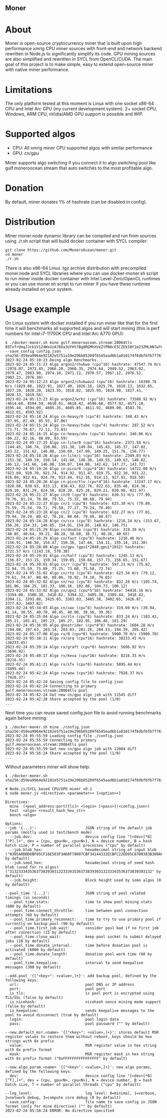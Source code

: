 ## Moner

# About

Moner is open-source cryptocurrency miner that is built upon high performance xmrig CPU miner
sources with front-end and network backend rewritten in Node.js to significantly simplify its code.
GPU mining sources are also simplified and rewritten in SYCL from OpenCL/CUDA.
The main goal of this project is to make simple, easy to extend open-source miner with native
miner performance.

# Limitations

The only platform tested at this moment is Linux with one socket x86-64 CPU and Intel Arc GPU
(my current development system). 2+ socket CPU, Windows, ARM CPU, nVidia/AMD GPU support
is possible and WIP.

# Supported algos

* CPU: All xmrig miner CPU supported algos with similar performance
* GPU: cn/gpu

Miner supports algo switching if you connect it to algo switching pool like
gulf.moneroocean.stream that auto switches to the most profitable algo.

# Donation

By default, miner donates 1% of hashrate (can be disabled in config).

# Distribution

Miner moner.node dynamic library can be compiled and run from sources using ./r.sh script that
will build docker container with SYCL compiler:

```
git clone https://github.com/MoneroOcean/moner.git
cd moner
./r.sh
```

There is also x86-64 Linux .tgz archive distribution with precompiled moner.node and SYCL
libraries where you can use docker-moner.sh script to run miner inside docker container with
Intel Level-Zero/OpenCL runtimes or you can use moner.sh script to run miner if you have
these runtimes already installed on your system.

# Usage example

On Linux system with docker installed if you run miner like that for the first time it will
benchmarks all supported algos and will start mining (this is perf numbers for Intel i7-11700K CPU
and Intel Arc A770 GPU):

```
$ ./docker-moner.sh mine gulf.moneroocean.stream:20064tls 89TxfrUmqJJcb1V124WsUzA78Xa3UYHt7Bg8RGMhXVeZYPN8cE5CZEk58Y1m23ZMLHN7wYeJ9da5n5MXharEjrm41hSnWHL --save_config config.json
sha256:d59ea9964e92182e5751a19e296b05209f6545ead6b1a010174f0dbf6fb7f761
2023-02-24 05:10:23 Doing algo benchmarks...
2023-02-24 05:11:23 Algo argon2/chukwa (cpu^16) hashrate: 47547.74 H/s (2978.07, 2973.45, 2966.28, 2960.35, 2974.64, 2949.52, 2963.02, 2979.47, 2983.90, 2974.18, 2971.12, 2970.57, 2967.12, 2976.52, 2983.23, 2976.30)
2023-02-24 05:12:23 Algo argon2/chukwav2 (cpu^16) hashrate: 16398.76 H/s (1029.88, 1022.91, 1027.40, 1026.18, 1025.70, 1018.13, 1032.65, 1027.20, 1020.20, 1023.55, 1018.82, 1025.95, 1024.90, 1027.41, 1028.33, 1019.56)
2023-02-24 05:13:23 Algo argon2/wrkz (cpu^16) hashrate: 73588.92 H/s (4614.68, 4594.59, 4610.01, 4618.42, 4590.68, 4577.92, 4571.18, 4595.44, 4594.09, 4605.35, 4605.85, 4611.92, 4609.09, 4583.76, 4612.01, 4593.92)
2023-02-24 05:14:24 Algo cn-heavy/0 (cpu^4) hashrate: 348.43 H/s (87.95, 87.49, 85.93, 87.06)
2023-02-24 05:15:24 Algo cn-heavy/tube (cpu^4) hashrate: 287.52 H/s (71.71, 70.67, 72.11, 73.03)
2023-02-24 05:16:25 Algo cn-heavy/xhv (cpu^4) hashrate: 340.06 H/s (86.22, 82.16, 88.09, 83.59)
2023-02-24 05:17:25 Algo cn-lite/0 (cpu^16) hashrate: 2371.58 H/s (144.45, 146.74, 150.86, 151.38, 149.04, 145.43, 145.37, 147.02, 143.22, 151.62, 146.88, 150.69, 147.09, 149.25, 151.76, 150.77)
2023-02-24 05:18:26 Algo cn-lite/1 (cpu^16) hashrate: 2349.03 H/s (151.38, 149.19, 150.14, 141.60, 146.30, 149.55, 149.63, 148.82, 146.12, 141.66, 146.08, 150.07, 144.88, 142.62, 147.27, 143.72)
2023-02-24 05:19:26 Algo cn-pico/0 (cpu*4^16) hashrate: 14722.00 H/s (921.69, 928.70, 921.74, 914.92, 911.47, 919.75, 922.10, 931.22, 916.84, 922.61, 924.79, 913.44, 912.16, 914.13, 927.92, 918.50)
2023-02-24 05:20:26 Algo cn-pico/tlo (cpu*4^16) hashrate: 13247.17 H/s (828.88, 830.93, 833.13, 838.43, 822.76, 822.63, 835.46, 824.36, 829.10, 831.29, 824.58, 828.20, 825.28, 829.21, 820.98, 821.97)
2023-02-24 05:21:27 Algo cn/0 (cpu^8) hashrate: 630.51 H/s (77.99, 79.76, 81.24, 76.08, 79.51, 75.32, 80.68, 79.94)
2023-02-24 05:22:27 Algo cn/1 (cpu^8) hashrate: 625.30 H/s (79.89, 75.59, 75.54, 79.71, 79.58, 77.27, 79.24, 78.49)
2023-02-24 05:23:28 Algo cn/2 (cpu^8) hashrate: 632.27 H/s (77.01, 79.94, 78.29, 80.42, 76.10, 80.64, 79.40, 80.47)
2023-02-24 05:24:28 Algo cn/ccx (cpu^8) hashrate: 1216.24 H/s (153.67, 156.26, 154.33, 146.85, 154.91, 154.85, 148.62, 146.75)
2023-02-24 05:25:29 Algo cn/double (cpu^8) hashrate: 319.38 H/s (40.85, 40.64, 39.21, 40.28, 38.68, 38.71, 40.36, 40.65)
2023-02-24 05:26:29 Algo cn/fast (cpu^8) hashrate: 1216.46 H/s (156.91, 146.30, 154.47, 150.36, 147.66, 154.31, 155.14, 151.30)
2023-02-24 05:28:00 Algo cn/gpu (gpu1*2040,gpu1*1032) hashrate: 1721.57 H/s (1143.19, 578.38)
2023-02-24 05:29:01 Algo cn/half (cpu^8) hashrate: 1245.13 H/s (156.87, 153.15, 159.34, 159.05, 150.68, 157.73, 156.65, 151.67)
2023-02-24 05:30:01 Algo cn/r (cpu^8) hashrate: 597.21 H/s (75.62, 72.94, 75.59, 75.89, 75.25, 73.68, 75.50, 72.74)
2023-02-24 05:31:02 Algo cn/rto (cpu^8) hashrate: 623.34 H/s (79.12, 79.61, 74.47, 80.40, 80.06, 78.92, 74.10, 76.65)
2023-02-24 05:32:02 Algo cn/rwz (cpu^8) hashrate: 832.28 H/s (105.74, 101.06, 104.25, 101.33, 106.16, 102.88, 104.73, 106.12)
2023-02-24 05:33:02 Algo cn/upx2 (cpu*5^16) hashrate: 54416.16 H/s (3394.00, 3380.38, 3416.82, 3394.32, 3405.38, 3389.44, 3418.43, 3394.11, 3393.88, 3425.03, 3383.83, 3405.38, 3402.65, 3426.87, 3377.83, 3407.82)
2023-02-24 05:34:03 Algo cn/xao (cpu^8) hashrate: 319.69 H/s (39.94, 41.14, 38.55, 40.70, 40.45, 40.98, 38.56, 39.36)
2023-02-24 05:35:04 Algo cn/zls (cpu^8) hashrate: 833.24 H/s (103.42, 105.21, 103.41, 105.23, 105.27, 102.95, 106.46, 101.29)
2023-02-24 05:36:05 Algo ghostrider (cpu*8^8) hashrate: 1604.28 H/s (194.08, 197.63, 203.14, 203.83, 201.26, 204.53, 194.39, 205.42)
2023-02-24 05:37:08 Algo rx/0 (cpu*8) hashrate: 5900.70 H/s (5900.70)
2023-02-24 05:38:11 Algo rx/arq (cpu*16) hashrate: 38233.45 H/s (38233.45)
2023-02-24 05:39:14 Algo rx/graft (cpu*8) hashrate: 5696.92 H/s (5696.92)
2023-02-24 05:40:17 Algo rx/keva (cpu*16) hashrate: 8216.35 H/s (8216.35)
2023-02-24 05:41:21 Algo rx/sfx (cpu*8) hashrate: 5895.44 H/s (5895.44)
2023-02-24 05:42:24 Algo rx/wow (cpu*16) hashrate: 7928.37 H/s (7928.37)
2023-02-24 05:42:24 Saving config file to config.json
2023-02-24 05:42:24 Connecting to primary gulf.moneroocean.stream:20064tls pool
2023-02-24 05:42:24 Got new cn/gpu algo job with 11545 diff
2023-02-24 05:42:28 Share accepted by the pool (1/0)
...
```

Next time you can reuse saved config.json file to avoid running benchmarks again before mining:

```
$ ./docker-moner.sh mine ./config.json
sha256:d59ea9964e92182e5751a19e296b05209f6545ead6b1a010174f0dbf6fb7f761
2023-02-24 05:55:59 Loading config file ./config.json
2023-02-24 05:55:59 Connecting to primary gulf.moneroocean.stream:20064tls pool
2023-02-24 05:55:59 Got new cn/gpu algo job with 12004 diff
2023-02-24 05:56:24 Share accepted by the pool (1/0)
...
```

Without parameters miner will show help:

```
$ ./docker-moner.sh
sha256:d59ea9964e92182e5751a19e296b05209f6545ead6b1a010174f0dbf6fb7f761

# Node.js/SYCL based CPU/GPU miner v0.1
$ node moner.js <directive> <parameter>+ [<option>+]

Directives:
  mine  (<pool_address:port[tls]> <login> [<pass>]|<config.json>)
  test  <algo> <result_hash_hex_str>
  bench <algo>

Options:
--job '{...}':                      JSON string of the default job params (mostly used in test/bench mode)
  --job.dev:                        device config line "[<dev>[*B][^P],]+", dev = {cpu, gpu<N>, cpu<N>}, N = device number, B = hash batch size, P = number of parallel processes ("cpu" by default)
  --job.blob_hex:                   hexadecimal string of input blob ("0305A0DBD6BF05CF16E503F3A66F78007CBF34144332ECBFC22ED95C8700383B309ACE1923A0964B00000008BA939A62724C0D7581FCE5761E9D8A0E6A1C3F924FDD8493D1115649C05EB601" by default)
  --job.seed_hex:                   hexadecimal string of seed hash blob (used for rx algos) ("3132333435363738393031323334353637383930313233343536373839303132" by default)
  --job.height:                     Block height used by somo algos (0 by default)

--pool_time '{...}':                JSON string of pool related timings (in seconds)
  --pool_time.stats:                time to show pool mining stats (600 by default)
  --pool_time.connect_throttle:     time between pool connection attempts (60 by default)
  --pool_time.primary_reconnect:    time to try to use primary pool if currently on backup pool (90 by default)
  --pool_time.first_job_wait:       consider pool bad if no first job after connection (15 by default)
  --pool_time.close_wait:           keep pool socket to submit delayed jobs (10 by default)
  --pool_time.donate_interval:      time before donation pool is activated (6000 by default)
  --pool_time.donate_length:        donation pool work time (60 by default)
  --pool_time.keepalive:            interval to send keepalive messages (300 by default)

--add.pool '{["<key>": <value>,]+}': add backup pool, defined by the following keys:
  url:                              pool DNS or IP address
  port:                             pool port
  is_tls:                           is pool port is encrypted using TLS/SSL (false by default)
  is_nicehash:                      nicehash nonce mining mode support (false by default)
  is_keepalive:                     sends keepalive messages to the pool to avoid disconnect (true by default)
  login:                            pool login data
  pass:                             pool password ("" by default)

--new.default_msr.<name> '{["<key>": <value>,]+}': stores default MSR register values to restore them without reboot, keys should be hex strings with 0x prefix
  value:                            MSR register value in hex string with 0x prefix format
  mask:                             MSR register mask in hex string with 0x prefix format ("0xFFFFFFFFFFFFFFFF" by default)

--new.algo_param.<name> '{["<key>": <value>,]+}': new algo params, defined by the following keys:
  dev:                              device config line "[<dev>[*B][^T],]+", dev = {cpu, gpu<N>, cpu<N>}, N = device number, B = hash batch size, T = number of parallel threads ("cpu" by default)

--log_level:                        log level: 0=minimal, 1=verbose, 2=network debug, 3=compute core debug (0 by default)
--save_config:                      file name to save config in JSON format (only for mine directive) ("" by default)
2023-02-24 05:58:24 ERROR: No directive specified
```

